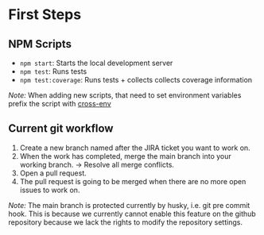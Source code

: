 # First Steps

## NPM Scripts

* `npm start`: Starts the local development server
* `npm test`: Runs tests
* `npm test:coverage`: Runs tests + collects collects coverage information


*Note:* When adding new scripts, that need to set environment variables prefix the script with [cross-env](https://github.com/kentcdodds/cross-env)

## Current git workflow

1. Create a new branch named after the JIRA ticket you want to work on.
2. When the work has completed, merge the main branch into your working branch. -> Resolve all merge conflicts.
3. Open a pull request.
4. The pull request is going to be merged when there are no more open issues to work on.

*Note:* The main branch is protected currently by husky, i.e. git pre commit hook. This is because we currently cannot enable this feature on the github repository because we lack the rights to modify the repository settings.
